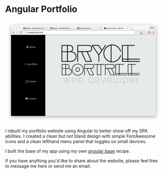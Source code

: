 <h1>Angular Portfolio</h1>

<img alt="bryce bortree's portfolio site" src="/public/assets/bortreeport.png">


<p>I rebuilt my portfolio website using Angular to better show off my SPA abilities. I created a clean but not bland design with simple FontAwesome icons and a clean lefthand menu panel that toggles on small devices.</p>

<p>I built the base of my app using my own <a href="https://github.com/brytree/angular-base">angular base</a> recipe.</p>

<p>If you have anything you'd like to share about the website, please feel free to message me here or send me an email.</p>